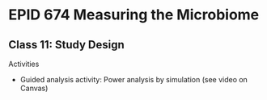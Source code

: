 # EPID 674 Measuring the Microbiome
## Class 11: Study Design

Activities

  * Guided analysis activity: Power analysis by simulation (see video on Canvas)
